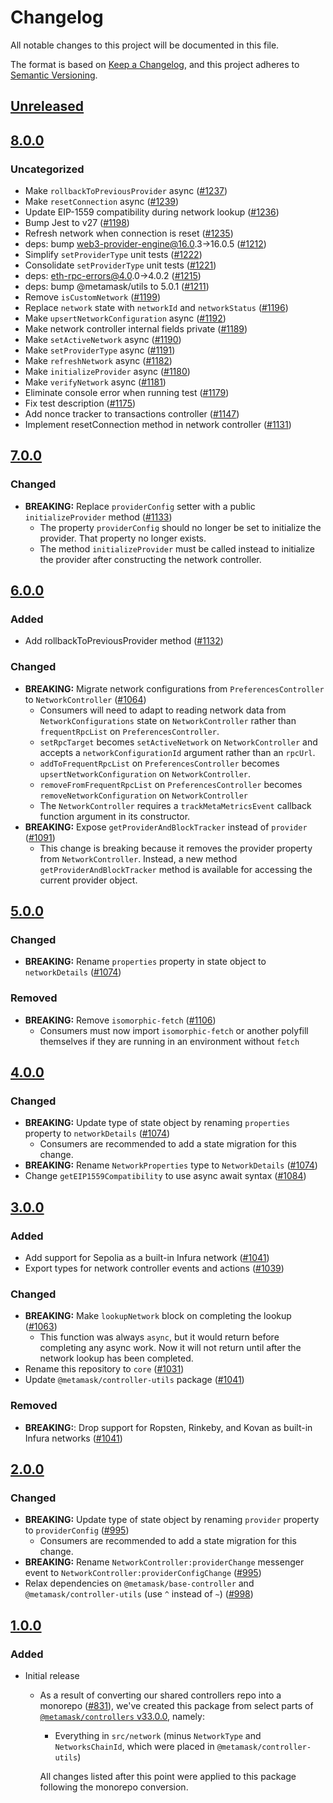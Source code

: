 # Changelog
All notable changes to this project will be documented in this file.

The format is based on [Keep a Changelog](https://keepachangelog.com/en/1.0.0/),
and this project adheres to [Semantic Versioning](https://semver.org/spec/v2.0.0.html).

## [Unreleased]

## [8.0.0]
### Uncategorized
- Make `rollbackToPreviousProvider` async ([#1237](https://github.com/MetaMask/core.git/pull/1237))
- Make `resetConnection` async ([#1239](https://github.com/MetaMask/core.git/pull/1239))
- Update EIP-1559 compatibility during network lookup ([#1236](https://github.com/MetaMask/core.git/pull/1236))
- Bump Jest to v27 ([#1198](https://github.com/MetaMask/core.git/pull/1198))
- Refresh network when connection is reset ([#1235](https://github.com/MetaMask/core.git/pull/1235))
- deps: bump web3-provider-engine@16.0.3->16.0.5 ([#1212](https://github.com/MetaMask/core.git/pull/1212))
- Simplify `setProviderType` unit tests ([#1222](https://github.com/MetaMask/core.git/pull/1222))
- Consolidate `setProviderType` unit tests ([#1221](https://github.com/MetaMask/core.git/pull/1221))
- deps: eth-rpc-errors@4.0.0->4.0.2 ([#1215](https://github.com/MetaMask/core.git/pull/1215))
- deps: bump @metamask/utils to 5.0.1 ([#1211](https://github.com/MetaMask/core.git/pull/1211))
- Remove `isCustomNetwork` ([#1199](https://github.com/MetaMask/core.git/pull/1199))
- Replace `network` state with `networkId` and `networkStatus` ([#1196](https://github.com/MetaMask/core.git/pull/1196))
- Make `upsertNetworkConfiguration` async ([#1192](https://github.com/MetaMask/core.git/pull/1192))
- Make network controller internal fields private ([#1189](https://github.com/MetaMask/core.git/pull/1189))
- Make `setActiveNetwork` async ([#1190](https://github.com/MetaMask/core.git/pull/1190))
- Make `setProviderType` async ([#1191](https://github.com/MetaMask/core.git/pull/1191))
- Make `refreshNetwork` async ([#1182](https://github.com/MetaMask/core.git/pull/1182))
- Make `initializeProvider` async ([#1180](https://github.com/MetaMask/core.git/pull/1180))
- Make `verifyNetwork` async ([#1181](https://github.com/MetaMask/core.git/pull/1181))
- Eliminate console error when running test ([#1179](https://github.com/MetaMask/core.git/pull/1179))
- Fix test description ([#1175](https://github.com/MetaMask/core.git/pull/1175))
- Add nonce tracker to transactions controller ([#1147](https://github.com/MetaMask/core.git/pull/1147))
- Implement resetConnection method in network controller ([#1131](https://github.com/MetaMask/core.git/pull/1131))

## [7.0.0]
### Changed
- **BREAKING:** Replace `providerConfig` setter with a public `initializeProvider` method ([#1133](https://github.com/MetaMask/core/pull/1133))
  - The property `providerConfig` should no longer be set to initialize the provider. That property no longer exists.
  - The method `initializeProvider` must be called instead to initialize the provider after constructing the network controller.

## [6.0.0]
### Added
- Add rollbackToPreviousProvider method ([#1132](https://github.com/MetaMask/core/pull/1132))

### Changed
- **BREAKING:** Migrate network configurations from `PreferencesController` to `NetworkController` ([#1064](https://github.com/MetaMask/core/pull/1064))
  - Consumers will need to adapt to reading network data from `NetworkConfigurations` state on `NetworkController` rather than `frequentRpcList` on `PreferencesController`.
  - `setRpcTarget` becomes `setActiveNetwork` on `NetworkController` and accepts a `networkConfigurationId` argument rather than an `rpcUrl`.
  - `addToFrequentRpcList` on `PreferencesController` becomes `upsertNetworkConfiguration` on `NetworkController`.
  - `removeFromFrequentRpcList` on `PreferencesController` becomes `removeNetworkConfiguration` on `NetworkController`
  - The `NetworkController` requires a `trackMetaMetricsEvent` callback function argument in its constructor.
- **BREAKING:** Expose `getProviderAndBlockTracker` instead of `provider` ([#1091](https://github.com/MetaMask/core/pull/1091))
  - This change is breaking because it removes the provider property from `NetworkController`. Instead, a new method `getProviderAndBlockTracker` method is available for accessing the current provider object.

## [5.0.0]
### Changed
- **BREAKING:** Rename `properties` property in state object to `networkDetails` ([#1074](https://github.com/MetaMask/controllers/pull/1074))

### Removed
- **BREAKING:** Remove `isomorphic-fetch` ([#1106](https://github.com/MetaMask/controllers/pull/1106))
  - Consumers must now import `isomorphic-fetch` or another polyfill themselves if they are running in an environment without `fetch`

## [4.0.0]
### Changed
- **BREAKING:** Update type of state object by renaming `properties` property to `networkDetails` ([#1074](https://github.com/MetaMask/core/pull/1074))
  - Consumers are recommended to add a state migration for this change.
- **BREAKING:** Rename `NetworkProperties` type to `NetworkDetails` ([#1074](https://github.com/MetaMask/core/pull/1074))
- Change `getEIP1559Compatibility` to use async await syntax ([#1084](https://github.com/MetaMask/core/pull/1084))

## [3.0.0]
### Added
- Add support for Sepolia as a built-in Infura network ([#1041](https://github.com/MetaMask/controllers/pull/1041))
- Export types for network controller events and actions ([#1039](https://github.com/MetaMask/core/pull/1039))

### Changed
- **BREAKING:** Make `lookupNetwork` block on completing the lookup ([#1063](https://github.com/MetaMask/controllers/pull/1063))
  - This function was always `async`, but it would return before completing any async work. Now it will not return until after the network lookup has been completed.
- Rename this repository to `core` ([#1031](https://github.com/MetaMask/controllers/pull/1031))
- Update `@metamask/controller-utils` package ([#1041](https://github.com/MetaMask/controllers/pull/1041)) 

### Removed
- **BREAKING:**: Drop support for Ropsten, Rinkeby, and Kovan as built-in Infura networks ([#1041](https://github.com/MetaMask/controllers/pull/1041))

## [2.0.0]
### Changed
- **BREAKING:** Update type of state object by renaming `provider` property to `providerConfig` ([#995](https://github.com/MetaMask/core/pull/995))
  - Consumers are recommended to add a state migration for this change.
- **BREAKING:** Rename `NetworkController:providerChange` messenger event to `NetworkController:providerConfigChange` ([#995](https://github.com/MetaMask/core/pull/995))
- Relax dependencies on `@metamask/base-controller` and `@metamask/controller-utils` (use `^` instead of `~`) ([#998](https://github.com/MetaMask/core/pull/998))

## [1.0.0]
### Added
- Initial release
  - As a result of converting our shared controllers repo into a monorepo ([#831](https://github.com/MetaMask/core/pull/831)), we've created this package from select parts of [`@metamask/controllers` v33.0.0](https://github.com/MetaMask/core/tree/v33.0.0), namely:
    - Everything in `src/network` (minus `NetworkType` and `NetworksChainId`, which were placed in `@metamask/controller-utils`)

    All changes listed after this point were applied to this package following the monorepo conversion.

[Unreleased]: https://github.com/MetaMask/core.git/compare/@metamask/network-controller@8.0.0...HEAD
[8.0.0]: https://github.com/MetaMask/core.git/compare/@metamask/network-controller@7.0.0...@metamask/network-controller@8.0.0
[7.0.0]: https://github.com/MetaMask/core.git/compare/@metamask/network-controller@6.0.0...@metamask/network-controller@7.0.0
[6.0.0]: https://github.com/MetaMask/core.git/compare/@metamask/network-controller@5.0.0...@metamask/network-controller@6.0.0
[5.0.0]: https://github.com/MetaMask/core.git/compare/@metamask/network-controller@4.0.0...@metamask/network-controller@5.0.0
[4.0.0]: https://github.com/MetaMask/core.git/compare/@metamask/network-controller@3.0.0...@metamask/network-controller@4.0.0
[3.0.0]: https://github.com/MetaMask/core.git/compare/@metamask/network-controller@2.0.0...@metamask/network-controller@3.0.0
[2.0.0]: https://github.com/MetaMask/core.git/compare/@metamask/network-controller@1.0.0...@metamask/network-controller@2.0.0
[1.0.0]: https://github.com/MetaMask/core.git/releases/tag/@metamask/network-controller@1.0.0
